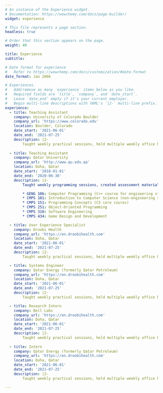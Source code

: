 ```yaml
---
# An instance of the Experience widget.
# Documentation: https://wowchemy.com/docs/page-builder/
widget: experience

# This file represents a page section.
headless: true

# Order that this section appears on the page.
weight: 40

title: Experience
subtitle:

# Date format for experience
#   Refer to https://wowchemy.com/docs/customization/#date-format
date_format: Jan 2006

# Experiences.
#   Add/remove as many `experience` items below as you like.
#   Required fields are `title`, `company`, and `date_start`.
#   Leave `date_end` empty if it's your current employer.
#   Begin multi-line descriptions with YAML's `|2-` multi-line prefix.
experience:
  - title: Teaching Assistant
    company: University of Colorado Boulder
    company_url: 'https://www.colorado.edu'
    location: Boulder, Colorado
    date_start: '2021-06-01'
    date_end: '2021-07-25'
    description: |2-
        Taught weekly practical sessions, held multiple weekly office hours, and guided students in Human-Computer Interaction principles for the Fundamentals of Human Computer Interaction course (CSCI 3002).
        
  - title: Teaching Assistant
    company: Qatar University
    company_url: 'http://www.qu.edu.qa'
    location: Doha, Qatar
    date_start: '2018-01-01'
    date_end: '2020-06-30'
    description: |2-
        Taught weekly programming sessions, created assessment materials, graded assignments, and provided supplementary tutorial sessions for computer science courses:

        * GENG 106: Computer Programming (C++ course for engineering students)
        * CMPS 101: Introduction to Computer Science (non-engineering students)
        * CMPS 151: Programming Concepts (CS core coures)
        * CMPS 251: Object-Oriented Programming
        * CMPS 310: Software Engineering
        * CMPS 434: Game Design and Development

  - title: User Experience Specialist
    company: Droobi Health
    company_url: 'https://en.droobihealth.com'
    location: Doha, Qatar
    date_start: '2021-06-01'
    date_end: '2021-07-25'
    description: |2-
        Taught weekly practical sessions, held multiple weekly office hours, and guided students in Human-Computer Interaction principles for the Fundamentals of Human Computer Interaction course (CSCI 3002).

  - title: Systems Engineer
    company: Qatar Energy (formerly Qatar Petroleum)
    company_url: 'https://en.droobihealth.com'
    location: Doha, Qatar
    date_start: '2021-06-01'
    date_end: '2021-07-25'
    description: |2-
        Taught weekly practical sessions, held multiple weekly office hours, and guided students in Human-Computer Interaction principles for the Fundamentals of Human Computer Interaction course (CSCI 3002).

  - title: Research Intern
    company: Bell Labs
    company_url: 'https://en.droobihealth.com'
    location: Doha, Qatar
    date_start: '2021-06-01'
    date_end: '2021-07-25'
    description: |2-
        Taught weekly practical sessions, held multiple weekly office hours, and guided students in Human-Computer Interaction principles for the Fundamentals of Human Computer Interaction course (CSCI 3002).   
        
  - title: Intern
    company: Qatar Energy (formerly Qatar Petroleum)
    company_url: 'https://en.droobihealth.com'
    location: Doha, Qatar
    date_start: '2021-06-01'
    date_end: '2021-07-25'
    description: |2-
        Taught weekly practical sessions, held multiple weekly office hours, and guided students in Human-Computer Interaction principles for the Fundamentals of Human Computer Interaction course (CSCI 3002). 

---
```

